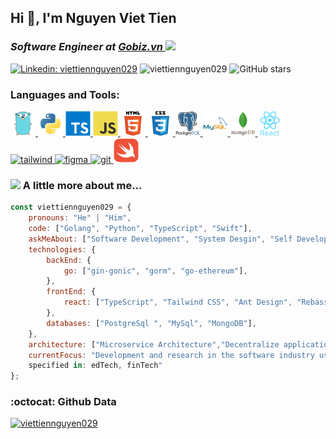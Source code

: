 <h2 align="left">Hi 👋, I'm Nguyen Viet Tien</h1>
<h3><em>Software Engineer at <a href="https://gobiz.vn/">Gobiz.vn <img src="https://gobiz.vn/wp-content/themes/gobiz/fav/favicon.ico?s=150&v=4" width="30"></a> 
</em></h3>

[![Linkedin: viettiennguyen029](https://img.shields.io/badge/-viettiennguyen029-blue?style=flat-square&logo=Linkedin&logoColor=white&link=https://www.linkedin.com/in/viettiennguyen029/)](https://www.linkedin.com/in/viettiennguyen029/)
<img src="https://komarev.com/ghpvc/?username=viettiennguyen029&label=Profile%20views&color=brightgreen&style=flat" alt="viettiennguyen029" />
![GitHub stars](https://img.shields.io/github/stars/viettiennguyen029?color=brightgreen&label=GitHub%20stars)


<h3 align="left">Languages and Tools:</h3>

<p align="left"> 
    <a href="https://golang.org" target="_blank"> <img src="https://raw.githubusercontent.com/devicons/devicon/master/icons/go/go-original.svg" alt="go" width="40" height="40"/> </a>
    <a href="https://www.python.org" target="_blank"> <img src="https://raw.githubusercontent.com/devicons/devicon/master/icons/python/python-original.svg" alt="python" width="40" height="40"/> </a>
    <a href="https://www.typescriptlang.org/" target="_blank"> <img src="https://raw.githubusercontent.com/devicons/devicon/master/icons/typescript/typescript-original.svg" alt="typescript" width="40" height="40"/> </a>
    <a href="https://developer.mozilla.org/en-US/docs/Web/JavaScript" target="_blank"> <img src="https://raw.githubusercontent.com/devicons/devicon/master/icons/javascript/javascript-original.svg" alt="javascript" width="40" height="40"/> </a> 
    <a href="https://www.w3.org/html/" target="_blank"> <img src="https://raw.githubusercontent.com/devicons/devicon/master/icons/html5/html5-original-wordmark.svg" alt="html5" width="40" height="40"/> </a> 
    <a href="https://www.w3schools.com/css/" target="_blank"> <img src="https://raw.githubusercontent.com/devicons/devicon/master/icons/css3/css3-original-wordmark.svg" alt="css3" width="40" height="40"/> </a>  
    <a href="https://www.postgresql.org" target="_blank"> <img src="https://raw.githubusercontent.com/devicons/devicon/master/icons/postgresql/postgresql-original-wordmark.svg" alt="postgresql" width="40" height="40"/> </a> 
    <a href="https://www.mysql.com/" target="_blank"> <img src="https://raw.githubusercontent.com/devicons/devicon/master/icons/mysql/mysql-original-wordmark.svg" alt="mysql" width="40" height="40"/> </a> 
    <a href="https://www.mongodb.com/" target="_blank"> <img src="https://raw.githubusercontent.com/devicons/devicon/master/icons/mongodb/mongodb-original-wordmark.svg" alt="mongodb" width="40" height="40"/> </a>    
        <a href="https://reactjs.org/" target="_blank"> <img src="https://raw.githubusercontent.com/devicons/devicon/master/icons/react/react-original-wordmark.svg" alt="react" width="40" height="40"/> </a> 
    <a href="https://tailwindcss.com/" target="_blank"> <img src="https://www.vectorlogo.zone/logos/tailwindcss/tailwindcss-icon.svg" alt="tailwind" width="40" height="40"/> </a> 
    <a href="https://www.figma.com/" target="_blank"> <img src="https://www.vectorlogo.zone/logos/figma/figma-icon.svg" alt="figma" width="40" height="40"/> </a>
    <a href="https://git-scm.com/" target="_blank"> <img src="https://www.vectorlogo.zone/logos/git-scm/git-scm-icon.svg" alt="git" width="40" height="40"/> </a>
     <a href="https://developer.apple.com/swift/" target="_blank"> <img src="https://raw.githubusercontent.com/devicons/devicon/master/icons/swift/swift-original.svg" alt="swift" width="40" height="40"/> </a>
</p>


### <img src="https://media.giphy.com/media/VgCDAzcKvsR6OM0uWg/giphy.gif" width="50"> A little more about me...  
```javascript
const viettiennguyen029 = {
    pronouns: "He" | "Him",
    code: ["Golang", "Python", "TypeScript", "Swift"],
    askMeAbout: ["Software Development", "System Desgin", "Self Development"],
    technologies: {
        backEnd: {
            go: ["gin-gonic", "gorm", "go-ethereum"],
        },
        frontEnd: {
            react: ["TypeScript", "Tailwind CSS", "Ant Design", "Rebass"]
        },
        databases: ["PostgreSql ", "MySql", "MongoDB"],
    },
    architecture: ["Microservice Architecture","Decentralize applications"],
    currentFocus: "Development and research in the software industry using cutting-edge technologies,
    specified in: edTech, finTech"
};
```

### :octocat: Github Data

<p> <a href="https://github.com/ryo-ma/github-profile-trophy"><img src="https://github-profile-trophy.vercel.app/?username=viettiennguyen029&title=MultiLanguage,Stars,Commit&theme=discord&row=1&column=3&margin-w=20" alt="viettiennguyen029" /></a> </p>
